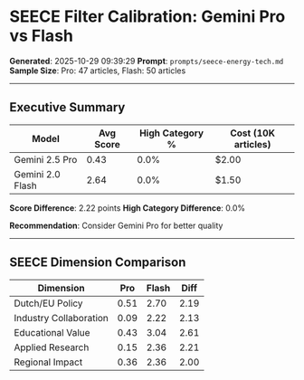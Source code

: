 # SEECE Filter Calibration: Gemini Pro vs Flash

**Generated**: 2025-10-29 09:39:29
**Prompt**: `prompts/seece-energy-tech.md`
**Sample Size**: Pro: 47 articles, Flash: 50 articles

---

## Executive Summary

| Model | Avg Score | High Category % | Cost (10K articles) |
|-------|-----------|-----------------|---------------------|
| Gemini 2.5 Pro | 0.43 | 0.0% | $2.00 |
| Gemini 2.0 Flash | 2.64 | 0.0% | $1.50 |

**Score Difference**: 2.22 points
**High Category Difference**: 0.0%

**Recommendation**: Consider Gemini Pro for better quality

---

## SEECE Dimension Comparison

| Dimension | Pro | Flash | Diff |
|-----------|-----|-------|------|
| Dutch/EU Policy | 0.51 | 2.70 | 2.19 |
| Industry Collaboration | 0.09 | 2.22 | 2.13 |
| Educational Value | 0.43 | 3.04 | 2.61 |
| Applied Research | 0.15 | 2.36 | 2.21 |
| Regional Impact | 0.36 | 2.36 | 2.00 |
